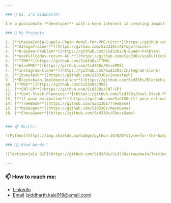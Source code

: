 ```yaml
---

### 👋 Hi, I'm Siddharth!

I'm a passionate **developer** with a keen interest in creating impactful software. Feel free to check out some of my work below! I’m open to new ideas and contributions, so if you have any interesting projects or questions, don’t hesitate to reach out.

### 🚀 My Projects

1. [**Chain4India-Supply-Chain-Model-for-PPE-Kits**](https://github.com/Sid330s/Chain4India-Supply-Chain-Model-for-PPE-Kits)  
2. [**AIYogaTrainer**](https://github.com/Sid330s/AIYogaTrainer)  
3. [**N-Queen-Problem**](https://github.com/Sid330s/N-Queen-Problem)  
4. [**useFullCodes-return-AC-**](https://github.com/Sid330s/useFullCodes-return-AC-)  
5. [**TTMM**](https://github.com/Sid330s/TTMM)  
6. [**WisePMS**](https://github.com/Sid330s/WisePMS)  
7. [**Instagram-Clone**](https://github.com/Sid330s/Instagram-Clone)  
8. [**Investech**](https://github.com/Sid330s/Investech)  
9. [**Blockchain-Implementation**](https://github.com/Sid330s/Blockchain-Implementation)  
10. [**MOS**](https://github.com/Sid330s/MOS)  
11. [**CNT-CP**](https://github.com/Sid330s/CNT-CP)  
12. [**Goal-Stack-Planning-**](https://github.com/Sid330s/Goal-Stack-Planning)  
13. [**tf-pose-estimation**](https://github.com/Sid330s/tf-pose-estimation)  
14. [**TreeBase**](https://github.com/Sid330s/TreeBase)  
15. [**MazeGame**](https://github.com/Sid330s/MazeGame)  
16. [**ChessGame**](https://github.com/Sid330s/ChessGame)


### 📫 Skills:

![Python](https://img.shields.io/badge/python-3670A0?style=for-the-badge&logo=python&logoColor=ffdd54) ![AWS](https://img.shields.io/badge/AWS-%23FF9900.svg?style=for-the-badge&logo=amazon-aws&logoColor=white) ![Amazon S3](https://img.shields.io/badge/Amazon%20S3-FF9900?style=for-the-badge&logo=amazons3&logoColor=white) ![Llama](https://img.shields.io/badge/Llama-%23276DC3.svg?style=for-the-badge&logo=meta&logoColor=white) ![Docker](https://img.shields.io/badge/docker-%230db7ed.svg?style=for-the-badge&logo=docker&logoColor=white) ![Kubernetes](https://img.shields.io/badge/kubernetes-%23326ce5.svg?style=for-the-badge&logo=kubernetes&logoColor=white) ![Java](https://img.shields.io/badge/java-%23ED8B00.svg?style=for-the-badge&logo=openjdk&logoColor=white) ![C++](https://img.shields.io/badge/c++-%2300599C.svg?style=for-the-badge&logo=c%2B%2B&logoColor=white) ![JavaScript](https://img.shields.io/badge/javascript-%23323330.svg?style=for-the-badge&logo=javascript&logoColor=%23F7DF1E) ![Windows Terminal](https://img.shields.io/badge/Windows%20Terminal-%234D4D4D.svg?style=for-the-badge&logo=windows-terminal&logoColor=white) ![React](https://img.shields.io/badge/react-%2320232a.svg?style=for-the-badge&logo=react&logoColor=%2361DAFB) ![Flask](https://img.shields.io/badge/flask-%23000.svg?style=for-the-badge&logo=flask&logoColor=white) ![Postgres](https://img.shields.io/badge/postgres-%23316192.svg?style=for-the-badge&logo=postgresql&logoColor=white) 

### 💬✨ Kind Words:'

![Testimonials GIF](https://github.com/Sid330s/Sid330s/raw/main/Testimonials.gif)

---
```


### 📫 How to reach me:
- [LinkedIn](https://www.linkedin.com/in/siddharth-kale-936922174)
- [Email](mailto:siddharth.kale918@email.com) (siddharth.kale918@email.com)




